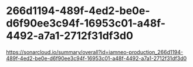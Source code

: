 # 266d1194-489f-4ed2-be0e-d6f90ee3c94f-16953c01-a48f-4492-a7a1-2712f31df3d0
https://sonarcloud.io/summary/overall?id=iamneo-production_266d1194-489f-4ed2-be0e-d6f90ee3c94f-16953c01-a48f-4492-a7a1-2712f31df3d0
